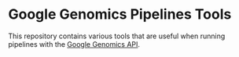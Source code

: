 # Google Genomics Pipelines Tools

This repository contains various tools that are useful when running pipelines
with the [Google Genomics API][1]. 

[1]: https://cloud.google.com/genomics
